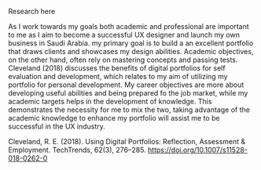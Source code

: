 Research here

As I work towards my goals both academic and professional are important to me as I aim to become a successful UX designer and launch my own business in Saudi Arabia. my primary goal is to build a an excellent portfolio that draws clients and showcases my design abilities. Academic objectives, on the other hand, often rely on mastering concepts and passing tests. Cleveland (2018) discusses the benefits of digital portfolios for self evaluation and development, which relates to my aim of utilizing my portfolio for personal development. My career objectives are more about developing useful abilities and being prepared fo the job market, while my academic targets helps in the development of knowledge. This demonstrates the necessity for me to mix the two, taking advantage of the academic knowledge to enhance my portfolio will assist me to be successful in the UX industry.

  Cleveland, R. E. (2018). Using Digital Portfolios: Reflection, Assessment & Employment. TechTrends, 62(3), 276–285. https://doi.org/10.1007/s11528-018-0262-0

